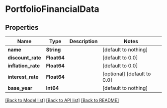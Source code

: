 # PortfolioFinancialData


## Properties
Name | Type | Description | Notes
------------ | ------------- | ------------- | -------------
**name** | **String** |  | [default to nothing]
**discount_rate** | **Float64** |  | [default to 0.0]
**inflation_rate** | **Float64** |  | [default to 0.0]
**interest_rate** | **Float64** |  | [optional] [default to 0.0]
**base_year** | **Int64** |  | [default to nothing]


[[Back to Model list]](../README.md#models) [[Back to API list]](../README.md#api-endpoints) [[Back to README]](../README.md)


